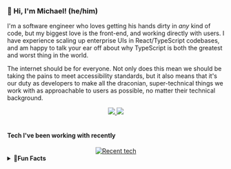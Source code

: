 <h3>👋 Hi, I'm Michael! (he/him)</h3>

<p>
  I'm a software engineer who loves getting his hands dirty in <em>any</em> kind of code, but my biggest love is the front-end, and working directly with users. I have 
  experience scaling up enterprise UIs in React/TypeScript codebases, and am happy to talk your ear off about why TypeScript is both the greatest and worst thing in the world. 
</p>

<p>
  The internet should be for everyone. Not only does this mean we should be taking the pains to meet accessibility standards, but it also means that it's our 
  duty as developers to make all the draconian, super-technical things we work with as approachable to users as possible, no matter their technical background.
</p>

<div align="center">  
  <a href="https://www.linkedin.com/in/michael-eric-smith/">
    <img src="https://img.shields.io/badge/%20-Michael--Eric--Smith-black?color=14171A&labelColor=0e76a8&logo=linkedin&logoColor=ffffff" />
  </a>
    
  <a href="mailto:michael-eric-smith@pm.me">
    <img src="https://img.shields.io/badge/%20-michael--eric--smith@pm.me-black?color=14171A&labelColor=D44638&logo=maildotru&logoColor=ffffff" />
  </a>
</div>
&nbsp;

<!--GitHub doesn't support <figure> and <figcaption> elements, sadly. It strips them right out.-->
<h4>Tech I've been working with recently</h4>
<div align="center">
  <a href="https://skillicons.dev">
    <img
      src="https://skillicons.dev/icons?i=react,ts,js,postgres,py,html,css,tailwind,nextjs,nodejs,express,redux,figma,vercel,vite&perline=8"
      alt="Recent tech"
    />
  </a>
</div>


<details>
  <summary><b>🤠Fun Facts</b></summary>
  <p>
    Lately I've been using my programming skills to make games and interactive media. I'm also a fan of
    <a href="https://devon.lol/blog/the-old-web/">the non-commercial web</a> and want to do my part in making 
    the internet weird again. I have a lot of love and respect for communities like <a href="https://sadgrl.online/">Sadgrl.online</a> that aim
    to help bring back what used to make the 'net so special.
    <a href="https://sadgrl.online/cyberspace/internet-manifesto">Their manifesto's</a> a really good place to start.
  </p>
</details>


